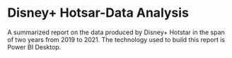 # Disney+ Hotsar-Data Analysis
A summarized report on the data produced by Disney+ Hotstar in the span of two years from 2019 to 2021.
The technology used to build this report is Power BI Desktop.

